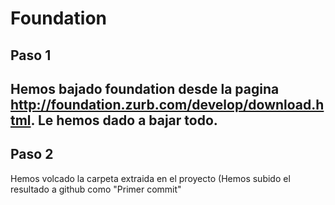 Foundation
==========
Paso 1
-----------
Hemos bajado foundation desde la pagina http://foundation.zurb.com/develop/download.html. Le hemos dado a bajar todo.
-----
Paso 2
-----
Hemos volcado la carpeta extraida en el proyecto (Hemos subido el resultado a github como "Primer commit"
